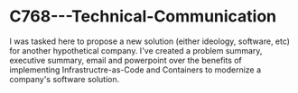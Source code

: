 # C768---Technical-Communication

I was tasked here to propose a new solution (either ideology, software, etc) for another hypothetical company. 
I've created a problem summary, executive summary, email and powerpoint over the benefits of implementing Infrastructre-as-Code and Containers to modernize a company's software solution. 

